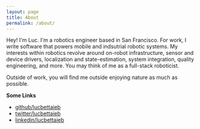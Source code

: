 ```yaml
---
layout: page
title: About
permalink: /about/
---
```


Hey!  I'm Luc.  I'm a robotics engineer based in San Francisco.  For work, I write software that powers mobile and indsutrial robotic systems.  My interests within robotics revolve around on-robot infrastructure, sensor and device drivers, localization and state-estimation, system integration, quality engineering, and more.  You may think of me as a full-stack roboticist.

Outside of work, you will find me outside enjoying nature as much as possible.

**Some Links**
 - [github/lucbettaieb](https://github.com/lucbettaieb)
 - [twitter/lucbettaieb](https://twitter.com/lucbettaieb)
 - [linkedin/lucbettaieb](https://linkedin.com/in/lucbettaieb)
